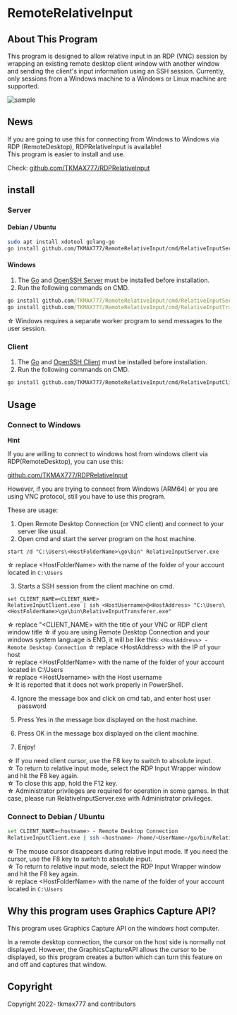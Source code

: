 # RemoteRelativeInput
## About This Program
This program is designed to allow relative input in an RDP (VNC) session by wrapping an existing remote desktop client window with another window and sending the client's input information using an SSH session. Currently, only sessions from a Windows machine to a Windows or Linux machine are supported.

![sample](https://gyazo.com/5b6e57408136ba4fcebfd2525b7dc232.gif)




## News 

If you are going to use this for connecting from Windows to Windows via RDP (RemoteDesktop), RDPRelativeInput is available!<br />
This program is easier to install and use.

Check: 
[github.com/TKMAX777/RDPRelativeInput](https://github.com/TKMAX777/RDPRelativeInput)




## install

### Server

#### Debian / Ubuntu

```sh
sudo apt install xdotool golang-go
go install github.com/TKMAX777/RemoteRelativeInput/cmd/RelativeInputServer@latest
```

#### Windows

1. The [Go](https://go.dev/doc/install) and [OpenSSH Server](https://docs.microsoft.com/en-us/windows-server/administration/openssh/openssh_install_firstuse) must be installed before installation.
2. Run the following commands on CMD.

```cmd
go install github.com/TKMAX777/RemoteRelativeInput/cmd/RelativeInputServer@latest
go install github.com/TKMAX777/RemoteRelativeInput/cmd/RelativeInputTransferer@latest
```

  ☆ Windows requires a separate worker program to send messages to the user session.
  
### Client

1. The [Go](https://go.dev/doc/install) and [OpenSSH Client](https://docs.microsoft.com/en-us/windows-server/administration/openssh/openssh_install_firstuse) must be installed before installation.
2. Run the following commands on CMD.

```sh
go install github.com/TKMAX777/RemoteRelativeInput/cmd/RelativeInputClient@latest
```

## Usage

### Connect to Windows

**Hint**

If you are willing to connect to windows host from windows client via RDP(RemoteDesktop), you can use this: 

[github.com/TKMAX777/RDPRelativeInput](https://github.com/TKMAX777/RDPRelativeInput)

However, if you are trying to connect from Windows (ARM64) or you are using VNC protocol, still you have to use this program.

These are usage:

1. Open Remote Desktop Connection (or VNC client) and connect to your server like usual.
2. Open cmd and start the server program on the host machine.

```
start /d "C:\Users\<HostFolderName>\go\bin" RelativeInputServer.exe
```

  ☆ replace &lt;HostFolderName&gt; with the name of the folder of your account located in `C:\Users`

3. Starts a SSH session from the client machine on cmd.

```
set CLIENT_NAME=<CLIENT_NAME> 
RelativeInputClient.exe | ssh <HostUsername>@<HostAddress> "C:\Users\<HostFolderName>\go\bin\RelativeInputTransferer.exe"
```

  ☆ replace "&lt;CLIENT_NAME&gt; with the title of your VNC or RDP client window title
    ☆ if you are using Remote Desktop Connection and your windows system language is ENG, it will be like this: `<HostAddress> - Remote Desktop Connection`
    ☆ replace &lt;HostAddress&gt; with the IP of your host<br />
  ☆ replace &lt;HostFolderName&gt; with the name of the folder of your account located in C:\Users<br />
  ☆ replace &lt;HostUsername&gt; with the Host username<br />
  ☆ It is reported that it does not work properly in PowerShell.<br>

4. Ignore the message box and click on cmd tab, and enter host user password

5. Press Yes in the message box displayed on the host machine.

6. Press OK in the message box displayed on the client machine.

7. Enjoy!

  ☆ If you need client cursor, use the F8 key to switch to absolute input.<br />
  ☆ To return to relative input mode, select the RDP Input Wrapper window and hit the F8 key again.<br />
  ☆ To close this app, hold the F12 key.<br />
  ☆ Administrator privileges are required for operation in some games. In that case, please run RelativeInputServer.exe with Administrator privileges.

### Connect to Debian / Ubuntu

```sh
set CLIENT_NAME=<hostname> - Remote Desktop Connection
RelativeInputClient.exe | ssh <hostname> /home/<UserName>/go/bin/RelativeInputServer
```

  ☆ The mouse cursor disappears during relative input mode. If you need the cursor, use the F8 key to switch to absolute input.<br />
  ☆ To return to relative input mode, select the RDP Input Wrapper window and hit the F8 key again.<br />
  ☆ replace &lt;HostFolderName&gt; with the name of the folder of your account located in `C:\Users`


## Why this program uses Graphics Capture API?

This program uses Graphics Capture API on the windows host computer.

In a remote desktop connection, the cursor on the host side is normally not displayed. However, the GraphicsCaptureAPI allows the cursor to be displayed, so this program creates a button which can turn this feature on and off and captures that window.

## Copyright

Copyright 2022- tkmax777 and contributors
